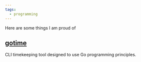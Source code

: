 ```yaml
---
tags:
  - programming
---
```

Here are some things I am proud of

## [gotime](https://github.com/ohhfishal/gotime)
CLI timekeeping tool designed to use Go programming principles.
